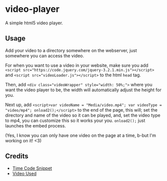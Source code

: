 # video-player
A simple html5 video player.

## Usage
Add your video to a directory somewhere on the webserver, just
somewhere you can access the video.

For when you want to use a video in your website, make sure you add 
`<script src="https://code.jquery.com/jquery-3.2.1.min.js"></script>`
and `<script src="videoLoader.js"></script>` to the html `head` tag.

Then, add `<div class="videoWrapper" style="width: 50%;">` where you
want the video player to be, the width will automatically adjust the
height for you.

Next up, add `<script>var videoName = "Media/video.mp4"; var videoType = "video/mp4"; onload2();</script>`
to the end of the page, this will; set the directory and name of the
video so it can be played, and, set the video type to mp4, you can
customize this so it works your you. `onload2();` just launches the
embed process.

(Yes, I know you can only have one video on the page at a time, b-but
I'm working on it! <3)

## Credits
- [Time Code Snippet](http://www.developphp.com/video/JavaScript/Video-Duration-and-Current-Play-Time-Programming-Tutorial)
- [Video Used](https://www.youtube.com/watch?v=RUina9K2Y8g)